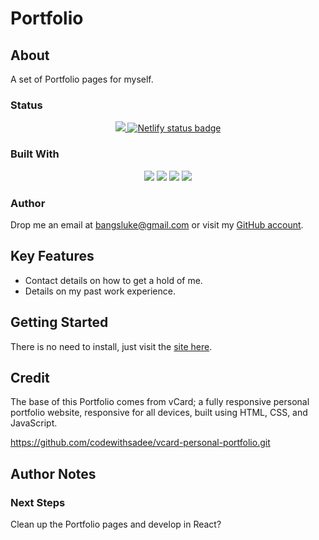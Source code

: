# Portfolio

## About

A set of Portfolio pages for myself.

### Status

<!-- Project Badges -->
<p align="center">
    <a href="https://github.com/bangsluke/Portfolio" alt="Stable release version badge">
        <img src="https://img.shields.io/badge/version-0.1.0-blue)" />
    </a>
    <a href="https://app.netlify.com/sites/bangsluke-portfolio/deploys">
        <img src="https://api.netlify.com/api/v1/badges/c401143c-a8f6-43e7-a788-64671b9972ef/deploy-status" alt="Netlify status badge" />
    </a>
</p>

<!-- Built With Badges -->

### Built With

<p align="center">
  <img src="https://img.shields.io/badge/HTML5-E34F26?style=for-the-badge&logo=html5&logoColor=white">
  <img src="https://img.shields.io/badge/JavaScript-F7DF1E?style=for-the-badge&logo=javascript&logoColor=black">
  <img src="https://img.shields.io/badge/CSS3-1572B6?style=for-the-badge&logo=css3&logoColor=white">
  <img src="https://img.shields.io/badge/Netlify-00C7B7?style=for-the-badge&logo=netlify&logoColor=whitek">
  <br>
</p>

### Author

Drop me an email at [bangsluke@gmail.com](mailto:bangsluke@gmail.com) or visit my [GitHub account](https://github.com/bangsluke).

## Key Features

- Contact details on how to get a hold of me.
- Details on my past work experience.

## Getting Started

There is no need to install, just visit the [site here](https://bangsluke-portfolio.netlify.app).

## Credit

The base of this Portfolio comes from vCard; a fully responsive personal portfolio website, responsive for all devices, built using HTML, CSS, and JavaScript.

https://github.com/codewithsadee/vcard-personal-portfolio.git

## Author Notes

### Next Steps

Clean up the Portfolio pages and develop in React?
